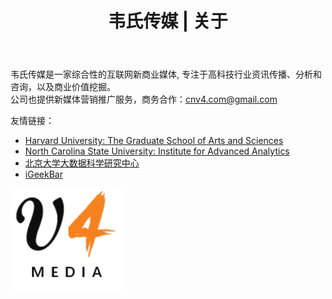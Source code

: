 ﻿---
layout: default
title: "韦氏传媒 | 关于"
---

韦氏传媒是一家综合性的互联网新商业媒体, 专注于高科技行业资讯传播、分析和咨询，以及商业价值挖掘。<br/>
公司也提供新媒体营销推广服务，商务合作：<a href="mailto:cnv4.com@gmail.com">cnv4.com@gmail.com </a> <br>

友情链接：
<ul>
<li><a href="http://gsas.harvard.edu">Harvard University: The Graduate School of Arts and Sciences</a></li>
<li><a href="http://analytics.ncsu.edu">North Carolina State University: Institute for Advanced Analytics</a></li>
<li><a href="http://www.ds.pku.edu.cn">北京大学大数据科学研究中心</a></li>
<li><a href="http://www.igeekbar.com">iGeekBar</a></li>
</ul>

<img src="/images/logo.png" align="left"/><br clear="left" />
<font color='gray' align='center'> </font>
